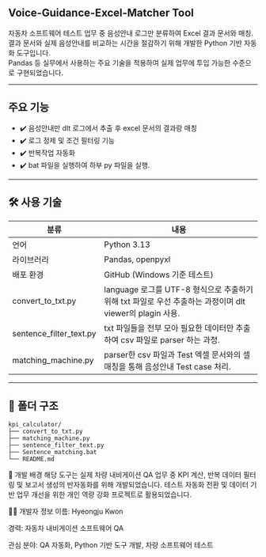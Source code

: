 ## Voice-Guidance-Excel-Matcher Tool

자동차 소프트웨어 테스트 업무 중 음성안내 로그만 분류하여 Excel 결과 문서와 매칭.
결과 문서와 실제 음성안내를 비교하는 시간을 절감하기 위해 개발한 Python 기반 자동화 도구입니다.  
Pandas 등 실무에서 사용하는 주요 기술을 적용하여 실제 업무에 투입 가능한 수준으로 구현되었습니다.

---

## 주요 기능

- ✔️ 음성안내만 dlt 로그에서 추출 후 excel 문서의 결과랑 매칭
- ✔️ 로그 정제 및 조건 필터링 기능
- ✔️ 반복작업 자동화
- ✔️ bat 파일을 실행하여 하부 py 파일을 실행.

---

## 🛠️ 사용 기술

| 분류 | 내용 |
|------|------|
| 언어 | Python 3.13 |
| 라이브러리 | Pandas, openpyxl |
| 배포 환경 | GitHub (Windows 기준 테스트) |
convert_to_txt.py | language 로그를 UTF-8 형식으로 추출하기 위해 txt 파일로 우선 추출하는 과정이며 dlt viewer의 plagin 사용.
sentence_filter_text.py | txt 파일들을 전부 모아 필요한 데이터만 추출하여 csv 파일로 parser 하는 과정.
matching_machine.py | parser한 csv 파일과 Test 엑셀 문서와의 셀 매칭을 통해 음성안내 Test case 처리.


---

## 📂 폴더 구조

```plaintext
kpi_calculator/
├── convert_to_txt.py
├── matching_machine.py
├── sentence_filter_text.py
├── Sentence_matching.bat
└── README.md
```


🎯 개발 배경
해당 도구는 실제 차량 내비게이션 QA 업무 중
KPI 계산, 반복 데이터 필터링 및 보고서 생성의 반자동화를 위해 개발되었습니다.
테스트 자동화 전환 및 데이터 기반 업무 개선을 위한 개인 역량 강화 프로젝트로 활용되었습니다.

🙋‍♂️ 개발자 정보
이름: Hyeongju Kwon

경력: 자동차 내비게이션 소프트웨어 QA

관심 분야: QA 자동화, Python 기반 도구 개발, 차량 소프트웨어 테스트
